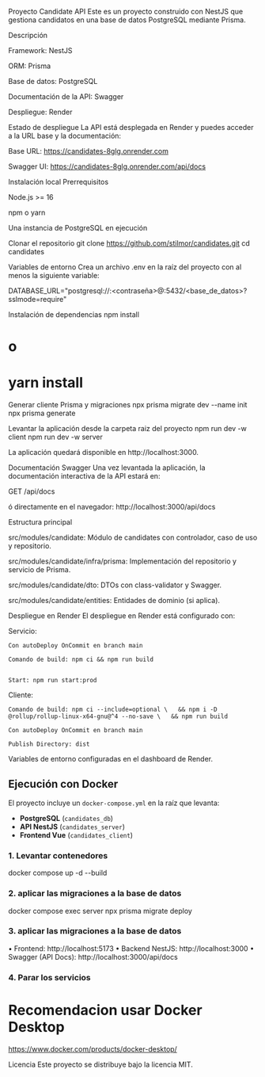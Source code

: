 Proyecto Candidate API
Este es un proyecto construido con NestJS que gestiona candidatos en una base de datos PostgreSQL mediante Prisma.

Descripción

Framework: NestJS


ORM: Prisma


Base de datos: PostgreSQL


Documentación de la API: Swagger


Despliegue: Render


Estado de despliegue
La API está desplegada en Render y puedes acceder a la URL base y la documentación:


Base URL: https://candidates-8glg.onrender.com


Swagger UI: https://candidates-8glg.onrender.com/api/docs


Instalación local
Prerrequisitos

Node.js >= 16


npm o yarn


Una instancia de PostgreSQL en ejecución


Clonar el repositorio
git clone https://github.com/stilmor/candidates.git
cd candidates

Variables de entorno
Crea un archivo .env en la raíz del proyecto con al menos la siguiente variable:

DATABASE_URL="postgresql://<usuario>:<contraseña>@<host>:5432/<base_de_datos>?sslmode=require"

Instalación de dependencias
npm install
# o
# yarn install

Generar cliente Prisma y migraciones
npx prisma migrate dev --name init
npx prisma generate

Levantar la aplicación desde la carpeta raiz del proyecto
npm run dev -w client
npm run dev -w server

La aplicación quedará disponible en http://localhost:3000.

Documentación Swagger
Una vez levantada la aplicación, la documentación interactiva de la API estará en:

GET /api/docs

ó directamente en el navegador:
http://localhost:3000/api/docs

Estructura principal

src/modules/candidate: Módulo de candidates con controlador, caso de uso y repositorio.


src/modules/candidate/infra/prisma: Implementación del repositorio y servicio de Prisma.


src/modules/candidate/dto: DTOs con class-validator y Swagger.


src/modules/candidate/entities: Entidades de dominio (si aplica).


Despliegue en Render
El despliegue en Render está configurado con:

Servicio:

    Con autoDeploy OnCommit en branch main

    Comando de build: npm ci && npm run build


    Start: npm run start:prod

Cliente:

    Comando de build: npm ci --include=optional \   && npm i -D @rollup/rollup-linux-x64-gnu@^4 --no-save \   && npm run build

    Con autoDeploy OnCommit en branch main

    Publish Directory: dist


Variables de entorno configuradas en el dashboard de Render.

## Ejecución con Docker

El proyecto incluye un `docker-compose.yml` en la raíz que levanta:

- **PostgreSQL** (`candidates_db`)
- **API NestJS** (`candidates_server`)
- **Frontend Vue** (`candidates_client`)

### 1. Levantar contenedores

docker compose up -d --build

### 2. aplicar las migraciones a la base de datos

docker compose exec server npx prisma migrate deploy

### 3. aplicar las migraciones a la base de datos

•	Frontend: http://localhost:5173
•	Backend NestJS: http://localhost:3000
•	Swagger (API Docs): http://localhost:3000/api/docs

### 4. Parar los servicios

# Recomendacion usar Docker Desktop
https://www.docker.com/products/docker-desktop/

Licencia
Este proyecto se distribuye bajo la licencia MIT.

